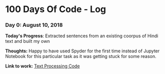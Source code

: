 # 100 Days Of Code - Log

### Day 0: August 10, 2018

**Today's Progress**: Extracted sentences from an existing coorpus of Hindi text and built my own

**Thoughts:** Happy to have used Spyder for the first time instead of Jupyter Notebook for this particular task as it was getting stuck for some reason.

**Link to work:** [Text Processing Code](http://www.example.com)